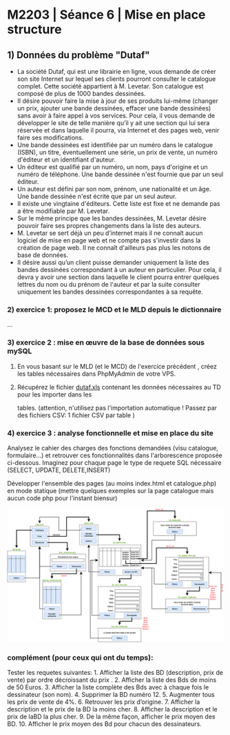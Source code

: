 # M2203 \| Séance 6 \| Mise en place structure

## 1\) Données du problème "Dutaf"

* La société Dutaf, qui est une librairie en ligne, vous demande de créer son site Internet sur lequel ses clients pourront consulter le catalogue complet. Cette société appartient à M. Levetar. Son catalogue est composé de plus de 1000 bandes dessinées.
* II désire pouvoir faire la mise à jour de ses produits lui-même \(changer un prix, ajouter une bande dessinées, effacer une bande dessinées\) sans avoir à faire appel à vos services. Pour cela, il vous demande de développer le site de telle manière qu’il y ait une section qui lui sera réservée et dans laquelle il pourra, via Internet et des pages web, venir faire ses modifications.
* Une bande dessinées est identifiée par un numéro dans le catalogue \(ISBN\), un titre, éventuellement une série, un prix de vente, un numéro d'éditeur et un identifiant d'auteur.
* Un éditeur est qualifié par un numéro, un nom, pays d'origine et un numéro de téléphone. Une bande dessinée n'est fournie que par un seul éditeur.
* Un auteur est défini par son nom, prénom, une nationalité et un âge. Une bande dessinée n'est écrite que par un seul auteur.
* II existe une vingtaine d'éditeurs. Cette liste est fixe et ne demande pas a être modifiable par M. Levetar.
* Sur le même principe que les bandes dessinées, M. Levetar désire pouvoir faire ses propres changements dans la liste des auteurs.
* M. Levetar se sert déjà un peu d’internet mais il ne connaît aucun logiciel de mise en page web et ne compte pas s'investir dans la création de page web. II ne connaît d'ailleurs pas plus les notons de base de données.
* II désire aussi qu’un client puisse demander uniquement la liste des bandes dessinées  correspondant à un auteur en particulier. Pour cela, il devra y avoir une section dans laquelle le client pourra entrer quelques lettres du nom ou du prénom de l'auteur et par la suite consulter uniquement les bandes dessinées correspondantes à sa requête.

### 2\) exercice 1: proposez le MCD et le MLD depuis le dictionnaire 

...

###  3\) exercice 2 : mise en œuvre de la base de données sous mySQL

1. En vous basant sur le MLD \(et le MCD\) de l'exercice précédent , créez les  tables nécessaires dans PhpMyAdmin de votre VPS.
2. Récupérez le fichier [dutaf.xls](https://github.com/Dannebicque/dutafguide/tree/fbeb4cdebb2ab1a9902dc9e3b2f9761508d8dcd0/dutaf.xls) contenant les données nécessaires au TD pour les importer dans les

   tables. \(attention, n'utilisez pas l'importation automatique ! Passez par des fichiers CSV: 1 fichier CSV par table \)

### 4\) exercice 3 : analyse fonctionnelle et mise en place du site

Analysez le cahier des charges des fonctions demandées \(visu catalogue, formulaire...\) et retrouver ces fonctionnalités dans l'arborescence proposée ci-dessous. Imaginez pour chaque page le type de requete SQL nécessaire \(SELECT, UPDATE, DELETE,INSERT\)

Développer l'ensemble des pages \(au moins index.html et catalogue.php\) en mode statique \(mettre quelques exemples sur la page catalogue mais aucun code php pour l'instant biensur\) 

![](.gitbook/assets/dutaf%20%281%29.png)

### complément \(pour ceux qui ont du temps\):

Tester les requetes suivantes: 1. Afficher la liste des BD \(description, prix de vente\) par ordre décroissant du prix . 2. Afficher la liste des Bds de moins de 50 Euros. 3. Afficher la liste complète des Bds avec à chaque fois le dessinateur \(son nom\). 4. Supprimer la BD numéro 12. 5. Augmenter tous les prix de vente de 4%. 6. Retrouver les prix d’origine. 7. Afficher la description et le prix de la BD la moins cher. 8. Afficher la description et le prix de laBD la plus cher. 9. De la même façon, afficher le prix moyen des BD. 10. Afficher le prix moyen des Bd pour chacun des dessinateurs.


